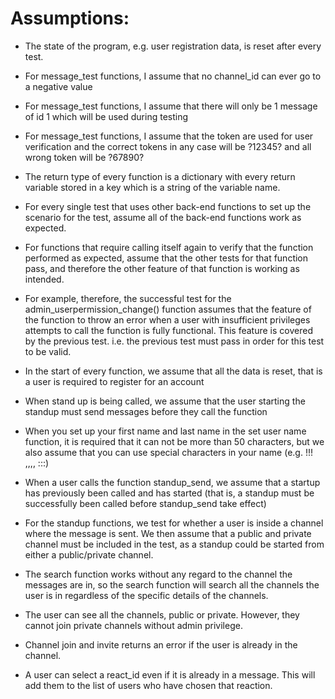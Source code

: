 # Assumptions:

 * The state of the program, e.g. user registration data, is reset after every test.
 * For message_test functions, I assume that no channel_id can ever go to a negative value
 * For message_test functions, I assume that there will only be 1 message of id 1 which will be used during testing
 * For message_test functions, I assume that the token are used for user verification and the correct tokens in any case will be ?12345? and all wrong token will be ?67890?
 * The return type of every function is a dictionary with every return variable stored in a key which is a string of the variable name.
 * For every single test that uses other back-end functions to set up the scenario for the test, assume all of the back-end functions work as expected.
 * For functions that require calling itself again to verify that the function performed as expected, assume that the other tests for that function pass, and therefore the other feature of that function is working as intended.
 * For example, therefore, the successful test for the admin_userpermission_change() function assumes that the feature of the function to throw an error when a user with insufficient privileges attempts to call the function is fully functional. This feature is covered by the previous test. i.e. the previous test must pass in order for this test to be valid.
 * In the start of every function, we assume that all the data is reset, that is a user is required to register for an account
 * When stand up is being called, we assume that the user starting the standup must send messages before they call the function
 * When you set up your first name and last name in the set user name function, it is required that it can not be more than 50 characters, but we also assume that you can use special characters in your name (e.g. !!! ,,,, :::)
 * When a user calls the function standup_send, we assume that a startup has previously been called and has started (that is, a standup must be successfully been called before standup_send take effect)
 * For the standup functions, we test for whether a user is inside a channel where the message is sent. We then assume that a public and private channel must be included in the test, as a standup could be started from either a public/private channel.
 * The search function works without any regard to the channel the messages are in, so the search function will search all the channels the user is in regardless of the specific details of the channels.
 * The user can see all the channels, public or private. However, they cannot join private channels without admin privilege.

 * Channel join and invite returns an error if the user is already in the channel.
 * A user can select a react_id even if it is already in a message. This will add them to the list of users who have chosen that reaction.
